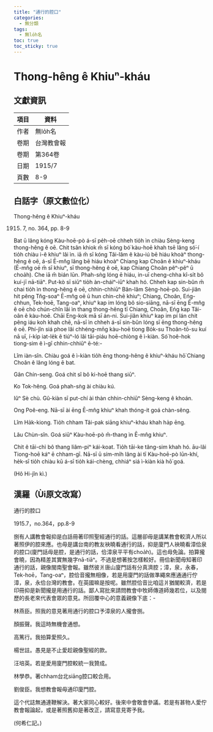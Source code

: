 ```yaml
---
title: "通行的腔口"
categories:
  - 無分類
tags:
  - 無lo̍h名
toc: true
toc_sticky: true
---
```


# Thong-hêng ê Khiuⁿ-kháu

## 文獻資訊

| 項目 | 資料 |
|---|---|
| 作者 | 無lo̍h名 |
| 卷期 | 台灣教會報 |
| 卷期 | 第364卷 |
| 日期 | 1915/7 |
| 頁數 | 8-9 |

## 白話字（原文數位化）

Thong-hêng ê Khiuⁿ-kháu

1915. 7, no. 364, pp. 8-9

Bat ū lâng kóng Kàu-hoē-pò á-sī pe̍h-oē chheh tio̍h ìn chiàu Sèng-keng thong-hêng ê oē. Chit tsân khiok m̄ sī kóng bó͘ kàu-hoē khah tsē lâng só͘-í tio̍h chiàu i-ê khiuⁿ lâi ìn. iā m̄ sī kóng Tâi-lâm ê kàu-iú bē hiáu khoàⁿ thong-hêng ê oē, á-sī Ē-mn̂g lâng bē hiáu khoàⁿ Chiang kap Choân ê khiuⁿ-kháu (Ē-mn̂g oē m̄ sī khiuⁿ, sī thong-hêng ê oē, kap Chiang Choân pêⁿ-pêⁿ ū choa̍h). Che iā m̄ bián lūn. Phah-sǹg lóng ē hiáu, in-uī cheng-chha kî-si̍t bô kuí-jī nā-tiāⁿ. Put-kò sī siūⁿ tio̍h àn-cháiⁿ-iūⁿ khah hó. Chheh kap sin-bûn m̄ chai tio̍h ìn thong-hêng ê oē, chhin-chhiūⁿ Bân-lâm Sèng-hoē-pò. Sui-jiân hit pêng Tn̂g-soaⁿ Ē-mn̂g oē ū hun chin-chē khiuⁿ; Chiang, Choân, Eńg-chhun, Tek-hoē, Tang-oaⁿ, khiuⁿ kap im lóng bô sio-siāng, nā-sī ēng Ē-mn̂g ê oē chò chún-chîn lâi ìn thang thong-hêng tī Chiang, Choân, Eńg kap Tâi-oân ê kàu-hoē. Chāi Eng-kok mā sī án-ni. Sui-jiân khiuⁿ kap im pí lán chit pêng iáu koh khah chē, nā-sī ìn chheh á-sī sin-bûn lóng sī ēng thong-hêng ê oē. Phí-jîn siá phoe lâi chhéng-mn̄g kàu-hoē tiong Bo̍k-su Thoân-tō-su kuí nā uī, í-ki̍p iat-le̍k ê tiúⁿ-ló lâi tāi-piáu hoē-chiòng ê ì-kiàn. Só͘ hoê-hok tiong-sim ê ì-gī chhin-chhiūⁿ ē-té:-

Lîm iàn-sîn. Chiàu goá ê ì-kiàn tio̍h ēng thong-hêng ê khiuⁿ-kháu hō͘ Chiang Choân ê lâng lóng ē bat.

Gân Chín-seng. Goá chit sî bô ki-hoē thang siūⁿ.

Ko Tok-hêng. Goá phah-sǹg ài chiàu kú.

Iûⁿ Sè chù. Gû-kiàn sī put-chí ài thàn chhin-chhiūⁿ Sèng-keng ê khoán.

Ong Poê-eng. Nā-sī ài ēng Ē-mn̂g khiuⁿ khah thóng-it goá chàn-sêng.

Lîm Ha̍k-kiong. Tio̍h chham Tâi-pak siāng khiuⁿ-kháu khah ha̍p ēng.

Lâu Chùn-sîn. Goá siūⁿ Kàu-hoē-pò m̄-thang ìn Ē-mn̂g khiuⁿ.

Chit ê tāi-chì bô thang liâm-piⁿ kái-koat. Tio̍h tāi-ke tâng-sim khah hó. āu-lâi Tiong-hoē káⁿ ē chham-gī. Nā-sī ū sím-mi̍h lâng ài tī Kàu-hoē-pò lūn-khí, he̍k-sī tio̍h chiàu kū á-sī tio̍h kái-chèng, chhiáⁿ siá ì-kiàn kià hō͘ goá.

(Hô Hi-jîn kì.)

## 漢羅（Ùi原文改寫）

通行的腔口

1915.7，no.364，pp.8-9

捌有人講教會報抑是白話冊著印照聖經通行的話。這層卻毋是講某教會較濟人所以著照伊的腔來應。也毋是講台南的教友袂曉看通行的話，抑是廈門人袂曉看漳佮泉的腔口(廈門話毋是腔，是通行的話，佮漳泉平平有choa̍h)。這也毋免論。拍算攏會曉，因為精差其實無幾字nā-tiāⁿ。不過是想著按怎樣較好。冊佮新聞毋知著印通行的話，親像閩南聖會報。雖然彼爿唐山廈門話有分真濟腔；漳，泉，永春，Tek-hoē，Tang-oaⁿ，腔佮音攏無相像，若是用廈門的話做準繩來應通通行佇漳，泉，永佮台灣的教會。在英國嘛是按呢。雖然腔佮音比咱這爿猶閣較濟，若是印冊抑是新聞攏是用通行的話。鄙人寫批來請問教會中牧師傳道師幾若位，以及閱歷的長老來代表會眾的意見。所回覆中心的意義親像下底：-

林燕臣。照我的意見著用通行的腔口予漳泉的人攏會捌。

顏振聲。我這時無機會通想。

高篤行。我拍算愛照久。

楊世註。愚見是不止愛趁親像聖經的款。

汪培英。若是愛用廈門腔較統一我贊成。

林學恭。著chham台北siāng腔口較合用。

劉俊臣。我想教會報毋通印廈門腔。

這个代誌無通連鞭解決。著大家同心較好。後來中會敢會參議。若是有甚物人愛佇教會報論起，或是著照舊抑是著改正，請寫意見寄予我。

(何希仁記。)
